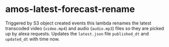 # amos-latest-forecast-rename
Triggered by S3 object created events this lambda renames the latest transcoded video (`video.mp4`) and audio (`audio.mp3`) files so they are picked up by alexa requests.
Updates the `latest.json` file `published_dt` and `updated_dt` with time now.
